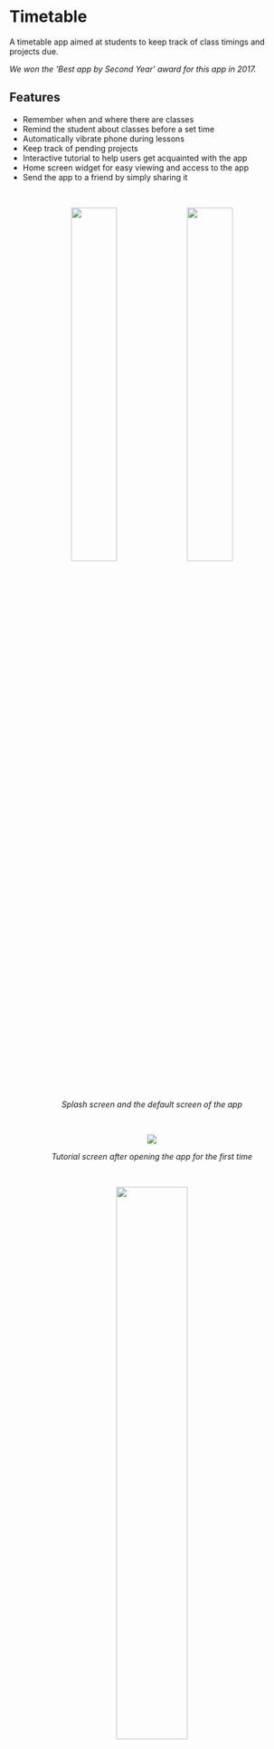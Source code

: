 # Timetable
A timetable app aimed at students to keep track of class timings and projects due.

_We won the 'Best app by Second Year' award for this app in 2017._

## Features
- Remember when and where there are classes
- Remind the student about classes before a set time
- Automatically vibrate phone during lessons
- Keep track of pending projects
- Interactive tutorial to help users get acquainted with the app
- Home screen widget for easy viewing and access to the app
- Send the app to a friend by simply sharing it  

<br/>

<p align="center">
  <img src="https://github.com/rajatdiptabiswas/timetable/blob/master/splash.jpg" width="40%"/> <img src="https://github.com/rajatdiptabiswas/timetable/blob/master/main.jpg" width="40%"/>
</p>
<p align="center">
  <em>Splash screen and the default screen of the app</em>
</p>

<br/>

<p align="center">
  <img src="https://github.com/rajatdiptabiswas/timetable/blob/master/tut.jpg"/>
</p>
<p align="center">
  <em>Tutorial screen after opening the app for the first time</em>
</p>

<br/>

<p align="center">
  <img src="https://github.com/rajatdiptabiswas/timetable/blob/master/widget.jpg" width="50%"/>
</p>
<p align="center">
  <em>Home screen widget</em>
</p>  

<br/>

<p align="center">
  <img src="https://github.com/rajatdiptabiswas/timetable/blob/master/project.jpg" width="50%"/>
</p>
<p align="center">
  <em>Projects pane</em>
</p>  

<br/>

<p align="center">
  <img src="https://github.com/rajatdiptabiswas/timetable/blob/master/addproject.jpg" width="40%"/> <img src="https://github.com/rajatdiptabiswas/timetable/blob/master/cal.jpg" width="40%"/>
</p>
<p align="center">
  <em>Adding projects</em>
</p>  

<br/>

<p align="center">
  <img src="https://github.com/rajatdiptabiswas/timetable/blob/master/about.jpg" width="50%"/>
</p>
<p align="center">
  <em>About screen</em>
</p>  

<br/>

<p align="center">
  <img src="https://github.com/rajatdiptabiswas/timetable/blob/master/sidebar.jpg" width="40%"/> <img src="https://github.com/rajatdiptabiswas/timetable/blob/master/settings.jpg" width="40%"/>
</p>
<p align="center">
  <em>Navigation drawer and settings screen</em>
</p>  

<br/>

### Prerequisites
* [Android Studio](https://developer.android.com/studio/), IDE for developing Android apps

### Installing
* Download the repository into a single folder
* Load the project into Android Studio by using the 'Add Project' menu
* Sync the gradle according to the project's gradle version
* Install the apk onto an Android device using Android Studio

